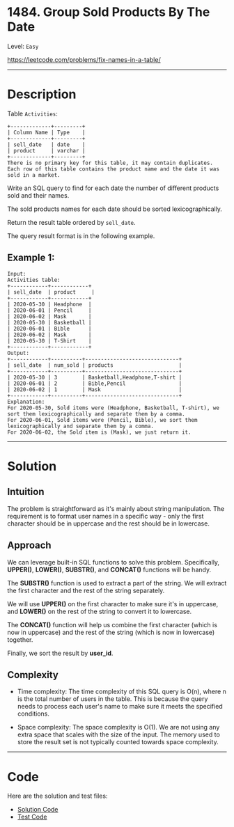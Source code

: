 # 1484. Group Sold Products By The Date

Level: `Easy`

https://leetcode.com/problems/fix-names-in-a-table/

---

# Description

Table `Activities`:

    +-------------+---------+
    | Column Name | Type    |
    +-------------+---------+
    | sell_date   | date    |
    | product     | varchar |
    +-------------+---------+
    There is no primary key for this table, it may contain duplicates.
    Each row of this table contains the product name and the date it was sold in a market.

Write an SQL query to find for each date the number of different products sold and their names.

The sold products names for each date should be sorted lexicographically.

Return the result table ordered by `sell_date`.

The query result format is in the following example.

## Example 1:

    Input:
    Activities table:
    +------------+------------+
    | sell_date  | product     |
    +------------+------------+
    | 2020-05-30 | Headphone  |
    | 2020-06-01 | Pencil     |
    | 2020-06-02 | Mask       |
    | 2020-05-30 | Basketball |
    | 2020-06-01 | Bible      |
    | 2020-06-02 | Mask       |
    | 2020-05-30 | T-Shirt    |
    +------------+------------+
    Output:
    +------------+----------+------------------------------+
    | sell_date  | num_sold | products                     |
    +------------+----------+------------------------------+
    | 2020-05-30 | 3        | Basketball,Headphone,T-shirt |
    | 2020-06-01 | 2        | Bible,Pencil                 |
    | 2020-06-02 | 1        | Mask                         |
    +------------+----------+------------------------------+
    Explanation:
    For 2020-05-30, Sold items were (Headphone, Basketball, T-shirt), we sort them lexicographically and separate them by a comma.
    For 2020-06-01, Sold items were (Pencil, Bible), we sort them lexicographically and separate them by a comma.
    For 2020-06-02, the Sold item is (Mask), we just return it.

---

# Solution

## Intuition

The problem is straightforward as it's mainly about string manipulation. The requirement is to format user names in a
specific way - only the first character should be in uppercase and the rest should be in lowercase.

## Approach

We can leverage built-in SQL functions to solve this problem. Specifically, **UPPER()**, **LOWER()**, **SUBSTR()**, and
**CONCAT()** functions will be handy.

The **SUBSTR()** function is used to extract a part of the string. We will extract the first character and the rest of
the string separately.

We will use **UPPER()** on the first character to make sure it's in uppercase, and **LOWER()** on the rest of the string
to convert it to lowercase.

The **CONCAT()** function will help us combine the first character (which is now in uppercase) and the rest of the
string (which is now in lowercase) together.

Finally, we sort the result by **user_id**.

## Complexity

- Time complexity:
  The time complexity of this SQL query is O(n), where n is the total number of users in the table. This is because the
  query needs to process each user's name to make sure it meets the specified conditions.

- Space complexity:
  The space complexity is O(1). We are not using any extra space that scales with the size of the input. The memory used
  to store the result set is not typically counted towards space complexity.

---

# Code

Here are the solution and test files:

- [Solution Code](./solution.sql)
- [Test Code](./solution_test.go)